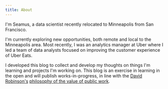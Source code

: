 ```yaml
---
title: About
---
```


I'm Seamus, a data scientist recently relocated to Minneapolis from San Francisco.

I'm currently exploring new opportunities, both remote and local to the Minneapolis area. Most recently, I was an analytics manager at Uber where I led a team of data analysts focused on improving the customer experience of Uber Eats.

I developed this blog to collect and develop my thoughts on things I'm learning and projects I'm working on. This blog is an exercise in learning in the open and will publish works-in-progress, in line with the [David Robinson's](http://varianceexplained.org/about/) [philosophy of the value of public work](https://rstudio.com/resources/rstudioconf-2019/the-unreasonable-effectiveness-of-public-work/).
